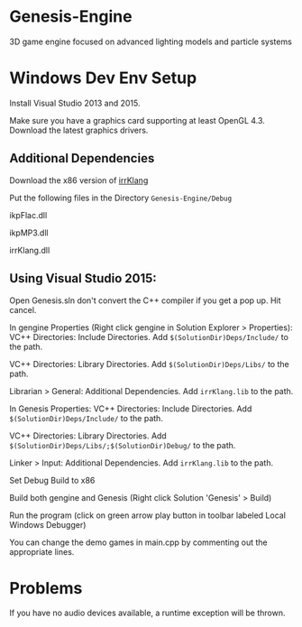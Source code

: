 # Genesis-Engine
3D game engine focused on advanced lighting models and particle systems

# Windows Dev Env Setup
Install Visual Studio 2013 and 2015.

Make sure you have a graphics card supporting at least OpenGL 4.3. Download the latest graphics drivers.

## Additional Dependencies
Download the x86 version of [irrKlang](http://www.ambiera.com/irrklang/downloads.html)

Put the following files in the Directory `Genesis-Engine/Debug`

  ikpFlac.dll
  
  ikpMP3.dll
  
  irrKlang.dll

## Using Visual Studio 2015:
Open Genesis.sln
  don't convert the C++ compiler if you get a pop up. Hit cancel.
  
In gengine Properties (Right click gengine in Solution Explorer > Properties):
  VC++ Directories: Include Directories. Add `$(SolutionDir)Deps/Include/` to the path.
  
  VC++ Directories: Library Directories. Add `$(SolutionDir)Deps/Libs/` to the path.
  
  Librarian > General: Additional Dependencies. Add `irrKlang.lib` to the path.

In Genesis Properties:
  VC++ Directories: Include Directories. Add `$(SolutionDir)Deps/Include/` to the path.
  
  VC++ Directories: Library Directories. Add `$(SolutionDir)Deps/Libs/;$(SolutionDir)Debug/` to the path.
  
  Linker > Input: Additional Dependencies. Add `irrKlang.lib` to the path.

Set Debug Build to x86

Build both gengine and Genesis (Right click Solution 'Genesis' > Build)

Run the program (click on green arrow play button in toolbar labeled Local Windows Debugger)

You can change the demo games in main.cpp by commenting out the appropriate lines.

# Problems
If you have no audio devices available, a runtime exception will be thrown.
